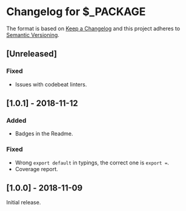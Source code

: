 # Changelog for $_PACKAGE

The format is based on [Keep a Changelog](https://keepachangelog.com/en/1.0.0/) and this project adheres to [Semantic Versioning](https://semver.org/spec/v2.0.0.html).

## \[Unreleased]

### Fixed

- Issues with codebeat linters.

## \[1.0.1] - 2018-11-12

### Added

- Badges in the Readme.

### Fixed

- Wrong `export default` in typings, the correct one is `export =`.
- Coverage report.

## \[1.0.0] - 2018-11-09

Initial release.
